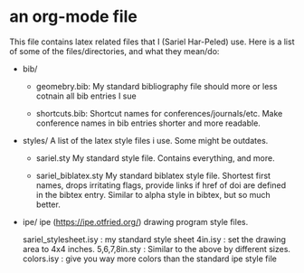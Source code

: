 # an org-mode file

This file contains latex related files that I (Sariel Har-Peled)
use. Here is a list of some of the files/directories, and what they
mean/do:

- bib/

  - geomebry.bib:
    My standard bibliography file should more or less cotnain all bib
    entries I sue

  - shortcuts.bib:
    Shortcut names for conferences/journals/etc. Make conference names in
    bib entries shorter and more readable.

- styles/
  A list of the latex style files i use. Some might be outdates.

  - sariel.sty
    My standard style file. Contains everything, and more.

  - sariel_biblatex.sty
    My standard biblatex style file. Shortest first names, drops
    irritating flags, provide links if href of doi are defined in the
    bibtex entry. Similar to alpha style in bibtex, but so much
    better.

- ipe/
  ipe (https://ipe.otfried.org/) drawing program style files.

  sariel_stylesheet.isy : my standard style sheet
  4in.isy               : set the drawing area to 4x4 inches.
  5,6,7,8in.sty         : Similar to the above by different sizes.
  colors.isy            : give you way more colors than the standard
                          ipe style file
  
  
  
